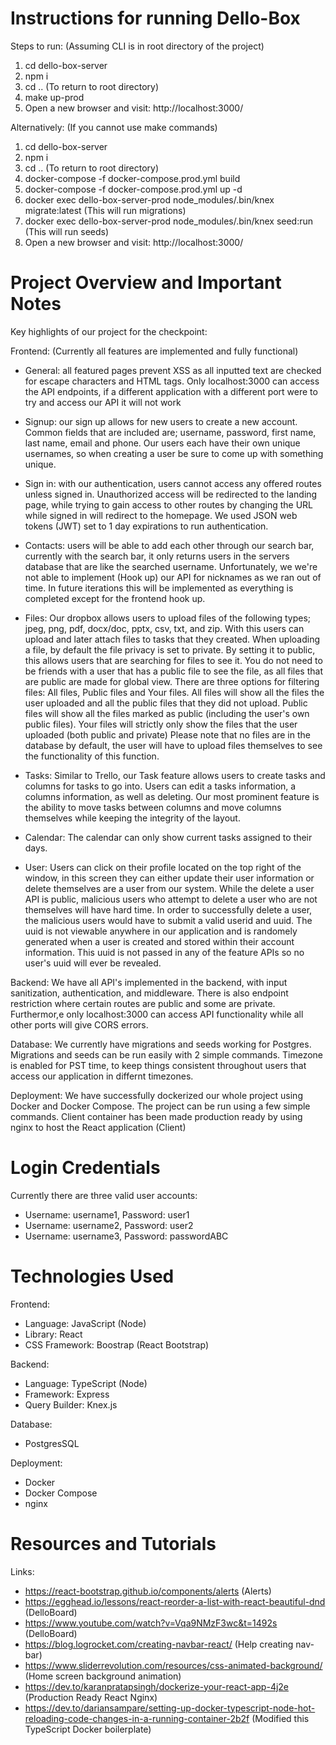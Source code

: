 <h1>Instructions for running Dello-Box</h1>

Steps to run: (Assuming CLI is in root directory of the project)

1. cd dello-box-server
2. npm i
3. cd .. (To return to root directory)
4. make up-prod
5. Open a new browser and visit: http://localhost:3000/

Alternatively: (If you cannot use make commands)

1. cd dello-box-server
2. npm i
3. cd .. (To return to root directory)
4. docker-compose -f docker-compose.prod.yml build
5. docker-compose -f docker-compose.prod.yml up -d
6. docker exec dello-box-server-prod node_modules/.bin/knex migrate:latest (This will run migrations)
7. docker exec dello-box-server-prod node_modules/.bin/knex seed:run (This will run seeds)
8. Open a new browser and visit: http://localhost:3000/

<h1>Project Overview and Important Notes</h1>
 
Key highlights of our project for the checkpoint:

Frontend: (Currently all features are implemented and fully functional)<br>

- General: all featured pages prevent XSS as all inputted text are checked for escape characters and HTML tags. Only localhost:3000 can access the API endpoints, if a different application with a
  different port were to try and access our API it will not work<br>

- Signup: our sign up allows for new users to create a new account. Common fields that are included are; username, password, first name, last name, email and phone. Our users each have their own
  unique usernames, so when creating a user be sure to come up with something unique.<br>

- Sign in: with our authentication, users cannot access any offered routes unless signed in. Unauthorized access will be redirected to the landing page, while trying to gain access to other routes by
  changing the URL while signed in will redirect to the homepage. We used JSON web tokens (JWT) set to 1 day expirations to run authentication. <br>

- Contacts: users will be able to add each other through our search bar, currently with the search bar, it only returns users in the servers database that are like the searched username.
  Unfortunately, we we're not able to implement (Hook up) our API for nicknames as we ran out of time. In future iterations this will be implemented as everything is completed except for the frontend
  hook up. <br>

- Files: Our dropbox allows users to upload files of the following types; jpeg, png, pdf, docx/doc, pptx, csv, txt, and zip. With this users can upload and later attach files to tasks that they
  created. When uploading a file, by default the file privacy is set to private. By setting it to public, this allows users that are searching for files to see it. You do not need to be friends with a
  user that has a public file to see the file, as all files that are public are made for global view. There are three options for filtering files: All files, Public files and Your files. All files
  will show all the files the user uploaded and all the public files that they did not upload. Public files will show all the files marked as public (including the user's own public files). Your files
  will strictly only show the files that the user uploaded (both public and private) Please note that no files are in the database by default, the user will have to upload files themselves to see the
  functionality of this function. <br>

- Tasks: Similar to Trello, our Task feature allows users to create tasks and columns for tasks to go into. Users can edit a tasks information, a columns information, as well as deleting. Our most
  prominent feature is the ability to move tasks between columns and move columns themselves while keeping the integrity of the layout.<br>

- Calendar: The calendar can only show current tasks assigned to their days.<br>

- User: Users can click on their profile located on the top right of the window, in this screen they can either update their user information or delete themselves are a user from our system. While the
  delete a user API is public, malicious users who attempt to delete a user who are not themselves will have hard time. In order to successfully delete a user, the malicious users would have to submit
  a valid userid and uuid. The uuid is not viewable anywhere in our application and is randomely generated when a user is created and stored within their account information. This uuid is not passed
  in any of the feature APIs so no user's uuid will ever be revealed.<br>

Backend: We have all API's implemented in the backend, with input sanitization, authentication, and middleware. There is also endpoint restriction where certain routes are public and some are private.
Furthermor,e only localhost:3000 can access API functionality while all other ports will give CORS errors.<br>

Database: We currently have migrations and seeds working for Postgres. Migrations and seeds can be run easily with 2 simple commands. Timezone is enabled for PST time, to keep things consistent
throughout users that access our application in differnt timezones.<br>

Deployment: We have successfully dockerized our whole project using Docker and Docker Compose. The project can be run using a few simple commands. Client container has been made production ready by
using nginx to host the React application (Client)<br>

<h1>Login Credentials</h1>

Currently there are three valid user accounts:

- Username: username1, Password: user1
- Username: username2, Password: user2
- Username: username3, Password: passwordABC

<h1>Technologies Used</h1>

Frontend:

- Language: JavaScript (Node)
- Library: React
- CSS Framework: Boostrap (React Bootstrap)

Backend:

- Language: TypeScript (Node)
- Framework: Express
- Query Builder: Knex.js

Database:

- PostgresSQL

Deployment:

- Docker
- Docker Compose
- nginx

<h1>Resources and Tutorials</h1>

Links:

- https://react-bootstrap.github.io/components/alerts (Alerts)
- https://egghead.io/lessons/react-reorder-a-list-with-react-beautiful-dnd (DelloBoard)
- https://www.youtube.com/watch?v=Vqa9NMzF3wc&t=1492s (DelloBoard)
- https://blog.logrocket.com/creating-navbar-react/ (Help creating nav-bar)
- https://www.sliderrevolution.com/resources/css-animated-background/ (Home screen background animation)
- https://dev.to/karanpratapsingh/dockerize-your-react-app-4j2e (Production Ready React Nginx)
- https://dev.to/dariansampare/setting-up-docker-typescript-node-hot-reloading-code-changes-in-a-running-container-2b2f (Modified this TypeScript Docker boilerplate)
